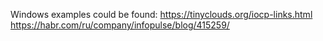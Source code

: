 Windows examples could be found:
https://tinyclouds.org/iocp-links.html
https://habr.com/ru/company/infopulse/blog/415259/